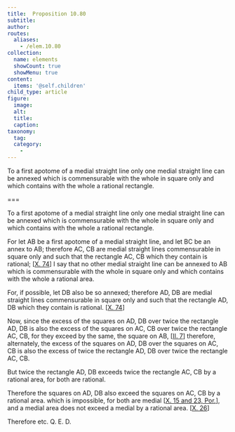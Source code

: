 ```yaml
---
title:  Proposition 10.80
subtitle: 
author:
routes:
  aliases:
    - /elem.10.80
collection:
  name: elements
  showCount: true
  showMenu: true
content:
  items: '@self.children'
child_type: article
figure:
  image:
  alt:
  title:
  caption:
taxonomy:
  tag:
  category:
    - 
---
```


<p><hi rend="ital">To a first apotome of a medial straight line only one medial straight line can be annexed which is commensurable with the whole in square only and which contains with the whole a rational rectangle</hi>. <pb n="169"/></p>

===

<p><span class="ital">To a first apotome of a medial straight line only one medial straight line can be annexed which is commensurable with the whole in square only and which contains with the whole a rational rectangle</span>. <pb n="169"/></p>

<p>For let <span class="ital">AB</span> be a first apotome of a medial straight line, and let <span class="ital">BC</span> be an annex to <span class="ital">AB</span>; therefore <span class="ital">AC</span>, <span class="ital">CB</span> are medial straight lines commensurable in square only and such that the rectangle <span class="ital">AC</span>, <span class="ital">CB</span> which they contain is rational; [<a href="/elem.10.74">X. 74</a>] I say that no other medial straight line can be annexed to <span class="ital">AB</span> which is commensurable with the whole in square only and which contains with the whole a rational area. </p>

<p>For, if possible, let <span class="ital">DB</span> also be so annexed; therefore <span class="ital">AD</span>, <span class="ital">DB</span> are medial straight lines commensurable in square only and such that the rectangle <span class="ital">AD</span>, <span class="ital">DB</span> which they contain is rational. [<a href="/elem.10.74">X. 74</a>] 
      </p>

<p>Now, since the excess of the squares on <span class="ital">AD</span>, <span class="ital">DB</span> over twice the rectangle <span class="ital">AD</span>, <span class="ital">DB</span> is also the excess of the squares on <span class="ital">AC</span>, <span class="ital">CB</span> over twice the rectangle <span class="ital">AC</span>, <span class="ital">CB</span>, for they exceed by the same, the square on <span class="ital">AB</span>, [<a href="/elem.2.7">II. 7</a>] therefore, alternately, the excess of the squares on <span class="ital">AD</span>, <span class="ital">DB</span> over the squares on <span class="ital">AC</span>, <span class="ital">CB</span> is also the excess of twice the rectangle <span class="ital">AD</span>, <span class="ital">DB</span> over twice the rectangle <span class="ital">AC</span>, <span class="ital">CB</span>. </p>

<p>But twice the rectangle <span class="ital">AD</span>, <span class="ital">DB</span> exceeds twice the rectangle <span class="ital">AC</span>, <span class="ital">CB</span> by a rational area, for both are rational. </p>

<p>Therefore the squares on <span class="ital">AD</span>, <span class="ital">DB</span> also exceed the squares on <span class="ital">AC</span>, <span class="ital">CB</span> by a rational area. which is impossible, for both are medial [<a href="/elem.10.15 elem.10.23.p.1">X. 15 and 23, Por.</a>], and a medial area does not exceed a medial by a rational area. [<a href="/elem.10.26">X. 26</a>] </p>

<p>Therefore etc. Q. E. D.</p>
